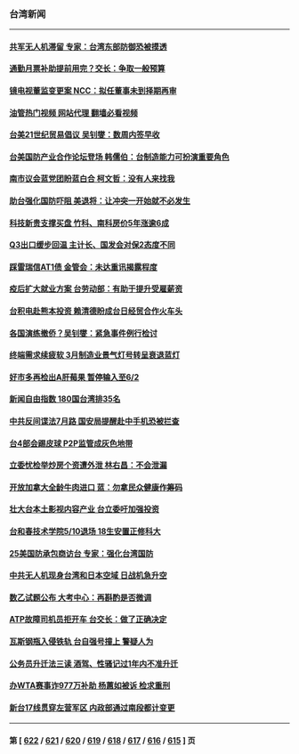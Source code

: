 ### 台湾新闻
---
#### [共军无人机滞留 专家：台湾东部防御恐被摸透](../../pages/ncid1349361/n13987381.md?05040445) 
#### [通勤月票补助提前用完？交长：争取一般预算](../../pages/ncid1349361/n13987390.md?05040445) 
#### [镜电视董监变更案 NCC：拟任董事未到择期再审](../../pages/ncid1349361/n13987387.md?05040445) 
#### [油管热门视频 网站代理 翻墙必看视频](http://138.2.39.72:81/youtube.html?epic-marker?05040445)
#### [台美21世纪贸易倡议 吴钊燮：数周内签早收](../../pages/ncid1349361/n13987364.md?05040445) 
#### [台美国防产业合作论坛登场 韩儒伯：台制造能力可扮演重要角色](../../pages/ncid1349361/n13987359.md?05040445) 
#### [南市议会蓝党团盼蓝白合 柯文哲：没有人来找我](../../pages/ncid1349361/n13987366.md?05040445) 
#### [助台强化国防吓阻 美退将：让冲突一开始就不必发生](../../pages/ncid1349361/n13987361.md?05040445) 
#### [科技新贵支撑买盘 竹科、南科房价5年涨逾6成](../../pages/ncid1349361/n13987339.md?05040445) 
#### [Q3出口缓步回温 主计长、国发会对保2态度不同](../../pages/ncid1349361/n13987335.md?05040445) 
#### [踩雷瑞信AT1债 金管会：未达重讯揭露程度](../../pages/ncid1349361/n13987346.md?05040445) 
#### [疫后扩大就业方案 台劳动部：有助于提升受雇薪资](../../pages/ncid1349361/n13987347.md?05040445) 
#### [台积电赴熊本投资 赖清德盼成台日经贸合作火车头](../../pages/ncid1349361/n13987343.md?05040445) 
#### [各国演练撤侨？吴钊燮：紧急事件例行检讨](../../pages/ncid1349361/n13987342.md?05040445) 
#### [终端需求续疲软 3月制造业景气灯号转呈衰退蓝灯](../../pages/ncid1349361/n13987340.md?05040445) 
#### [好市多再检出A肝莓果  暂停输入至6/2](../../pages/ncid1349361/n13987299.md?05040445) 
#### [新闻自由指数 180国台湾排35名](../../pages/ncid1349361/n13987319.md?05040445) 
#### [中共反间谍法7月路 国安局提醒赴中手机恐被拦查](../../pages/ncid1349361/n13987321.md?05040445) 
#### [台4部会踢皮球  P2P监管成灰色地带](../../pages/ncid1349361/n13987280.md?05040445) 
#### [立委忧检举炒房个资遭外泄 林右昌：不会泄漏](../../pages/ncid1349361/n13987323.md?05040445) 
#### [开放加拿大全龄牛肉进口 蓝：勿拿民众健康作筹码](../../pages/ncid1349361/n13987312.md?05040445) 
#### [壮大台本土影视内容产业 台立委吁加强投资](../../pages/ncid1349361/n13987314.md?05040445) 
#### [台和春技术学院5/10退场 18生安置正修科大](../../pages/ncid1349361/n13987272.md?05040445) 
#### [25美国防承包商访台 专家：强化台湾国防](../../pages/ncid1349361/n13986364.md?05040445) 
#### [中共无人机现身台湾和日本空域 日战机急升空](../../pages/ncid1349361/n13986533.md?05040445) 
#### [数乙试题公布 大考中心：再斟酌是否微调](../../pages/ncid1349361/n13986572.md?05040445) 
#### [ATP故障司机员拒开车 台交长：做了正确决定](../../pages/ncid1349361/n13986638.md?05040445) 
#### [瓦斯钢瓶入侵铁轨 台自强号撞上 警疑人为](../../pages/ncid1349361/n13986636.md?05040445) 
#### [公务员升迁法三读 酒驾、性骚记过1年内不准升迁](../../pages/ncid1349361/n13986641.md?05040445) 
#### [办WTA赛事诈977万补助 杨蕙如被诉 检求重刑](../../pages/ncid1349361/n13986635.md?05040445) 
#### [新台17线贯穿左营军区 内政部通过南段都计变更](../../pages/ncid1349361/n13986643.md?05040445) 

---
#### 第 [ [622](./622.md?05040445) / [621](./621.md?05040445) / [620](./620.md?05040445) / [619](./619.md?05040445) / [618](./618.md?05040445) / [617](./617.md?05040445) / [616](./616.md?05040445) / [615](./615.md?05040445) ] 页
